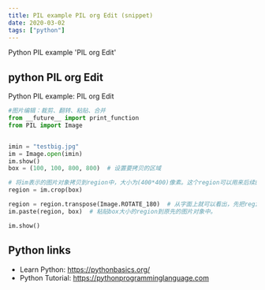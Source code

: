 ```yaml
---
title: PIL example PIL org Edit (snippet)
date: 2020-03-02
tags: ["python"]
---
```

Python PIL example 'PIL org Edit'


## python PIL org Edit

Python PIL example: PIL org Edit

```python
#图片编辑：裁剪、翻转、粘贴、合并
from __future__ import print_function
from PIL import Image


imin = "testbig.jpg"
im = Image.open(imin)
im.show()
box = (100, 100, 800, 800)  # 设置要拷贝的区域

# 将im表示的图片对象拷贝到region中，大小为(400*400)像素。这个region可以用来后续的操作(region其实就是一个Image对象)，box变量是一个四元组(左，上，右，下)。
region = im.crop(box)

region = region.transpose(Image.ROTATE_180)  # 从字面上就可以看出，先把region中的Image反转180度，然后再放回到region中。
im.paste(region, box)  # 粘贴box大小的region到原先的图片对象中。

im.show()

```

## Python links

- Learn Python: https://pythonbasics.org/
- Python Tutorial: https://pythonprogramminglanguage.com
